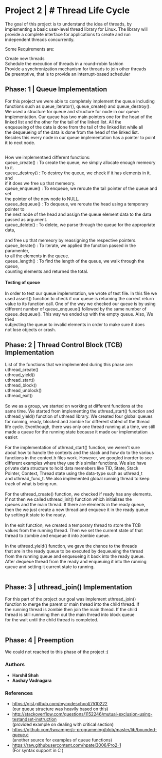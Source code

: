 # Project 2 | # Thread Life Cycle 

The goal of this project is to understand the idea of threads, by <br />
implementing a basic user-level thread library for Linux. The library will  <br />
provide a complete interface for applications to create and run  <br />
independent threads concurrently.<br />

Some Requirements are:<br />

Create new threads<br />
Schedule the execution of threads in a round-robin fashion  <br />
Provide a synchronization mechanism for threads to join other threads  <br />
Be preemptive, that is to provide an interrupt-based scheduler  <br />

## Phase: 1 | Queue Implementation

For this project we were able to completely implement the queue including  <br />
functions such as queue_iterator(), queue_create() and queue_destroy(). <br />
We used a structure for queue and structure for node in our queue  <br />
implementation. Our queue has two main pointers one for the head of the  <br /> 
linked list and the other for the tail of the linked list. All the  <br /> 
enqueueing of the data is done from the tail of the linked list while all  <br />
the dequeueing of the data is done from the head of the linked list.  <br />
Besides this every node in our queue implementation has a pointer to point <br /> 
it to next node.   <br />
 <br />

How we implementaed different functions: <br />
queue_create() : To create the queue, we simply allocate enough memeory to it. <br /> 
queue_destroy() : To destroy the queue, we check if it has elements in it, and <br /> 
if it does we free up that memeory. <br /> 
queue_enqueue() : To enqueue, we reroute the tail pointer of the queue and set <br /> 
the pointer of the new node to NULL. <br /> 
queue_dequeue() : To dequeue, we reroute the head using a temporary pointer to <br /> 
the next node of the head and assign the queue element data to the data <br /> 
passed as argument. <br /> 
queue_delete() : To delete, we parse through the queue for the appropriate data, <br />  
and free up that memeory by reassigning the respective pointers. <br /> 
queue_iterate() : To iterate, we applied the function passed in the paramenter, <br /> 
to all the elements in the queue. <br /> 
queue_length() : To find the length of the queue, we walk through the queue, <br /> 
counting elements and returned the total. <br /> 

#### Testing of queue
In order to test our queue implemntation, we wrote of test file. In this file we <br /> 
used assert() function to check if our queue is returning the correct return <br />
value to its function call. One of the way we checked our queue is by using <br />
different number of queue_enqueue() followed by the same number of <br />
queue_dequeue(). This way we ended up with the empty queue. Also, We tried <br />
subjecting the queue to invalid elements in order to make sure it does <br />
not lose objects or crash. <br /> 


## Phase: 2 | Thread Control Block (TCB) Implementation 

List of the functions that we implemented during this phase are: <br />
uthread_create() <br />
uthread_yield() <br />
uthread_start() <br />
uthread_block() <br />
uthread_unblock() <br />
uthread_exit() <br />
<br />
So we as a group, we started on working at different functions at the <br />
same time. We started from implementing the uthread_start() function and <br />
uthread_yield() function of uthread library. We created four global queues <br />
for running, ready, blocked and zombie for different stated of the thread <br />
life cycle. Eventhough, there was only one thread running at a time, we still <br />
made a queue for the running state because it made our implemetation easier. <br />
<br />
For the implementation of uthread_start() function, we weren't sure <br />
about how to handle the contexts and the stack and how do to the various <br />
functions in the context.h files work. However, we googled inorder to see <br />
different examples where they use this similar functions. We also have <br />
private data structure to hold data memebers like TID, State, Stack <br />
Pointer, Context, Thread state using the data-type such as uthread_t <br />
and uthread_func_t. We also implemented global running thread to keep <br />
track of what is being run. <br />
<br />
For the uthread_create() function, we checked if ready has any elements.<br /> 
If not then we called uthread_init() function which initializes the <br />
queues and the main thread. If there are elements in the ready queue, <br />
then the we just create a new thread and enqueue it in the ready queue <br />
by setting it state to the ready. <br />
<br />
In the exit function, we created a temporary thread to store the TCB <br />
values from the running thread. Then we set the current state of that <br />
thread to zombie and enqueue it into zombie queue.<br />
<br />
In the uthread_yield() function, we gave the chance to the threads <br />
that are in the ready queue to be executed by dequeueing the thread <br />
from the running queue and enqueueing it back into the ready queue. <br />
After dequeue thread from the ready and enqueuing it into the running <br />
queue and setting it current state to running.<br />
<br />

## Phase: 3 | uthread_join() Implementation 

For this part of the project our goal was implement uthread_join() <br />
function to merge the parent or main thread into the child thread. If <br />
the running thread is zombie then join the main thread. If the child <br />
thread is still runnning then out the main thread into block queue <br />
for the wait until the child thread is completed. <br />
<br />

## Phase: 4 | Preemption

We could not reached to this phase of the project :(

### Authors

* **Harshil Shah** 
* **Aashay Vadnagara** 

### References

- https://gist.github.com/mycodeschool/7510222 <br />
(our queue structure was heavily based on this)<br />
- http://stackoverflow.com/questions/1152246/mutual-exclusion-using-testandset-instruction 
<br />(provided example on dealing with critical section)<br />
- https://github.com/twcamper/c-programming/blob/master/lib/bounded-queue.c <br />
(another source for examples of queue functions)<br />
- https://raw.githubusercontent.com/hpatel3006/Pro2-1 <br />
(For syntax support in C )<br />
 
